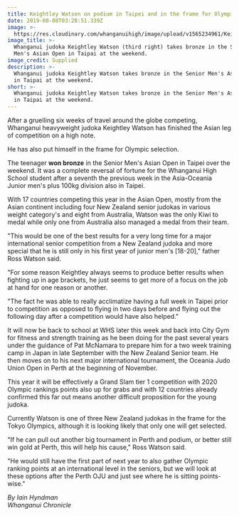 ```yaml
---
title: Keightley Watson on podium in Taipei and in the frame for Olympic selection!
date: 2019-08-08T03:28:51.339Z
image: >-
  https://res.cloudinary.com/whanganuihigh/image/upload/v1565234961/Keightley-8.8.19-Chron.jpg
image_title: >-
  Whanganui judoka Keightley Watson (third right) takes bronze in the Senior
  Men's Asian Open in Taipai at the weekend.
image_credit: Supplied
description: >-
  Whanganui judoka Keightley Watson takes bronze in the Senior Men's Asian Open
  in Taipai at the weekend.
short: >-
  Whanganui judoka Keightley Watson takes bronze in the Senior Men's Asian Open
  in Taipai at the weekend.
---
```

After a gruelling six weeks of travel around the globe competing, Whanganui heavyweight judoka Keightley Watson has finished the Asian leg of competition on a high note.

He has also put himself in the frame for Olympic selection.

The teenager **won bronze** in the Senior Men's Asian Open in Taipei over the weekend. It was a complete reversal of fortune for the Whanganui High School student after a seventh the previous week in the Asia-Oceania Junior men's plus 100kg division also in Taipei.

With 17 countries competing this year in the Asian Open, mostly from the Asian continent including four New Zealand senior judokas in various weight category's and eight from Australia, Watson was the only Kiwi to medal while only one from Australia also managed a medal from their team.

"This would be one of the best results for a very long time for a major international senior competition from a New Zealand judoka and more special that he is still only in his first year of junior men's \[18-20]," father Ross Watson said.

"For some reason Keightley always seems to produce better results when fighting up in age brackets, he just seems to get more of a focus on the job at hand for one reason or another.

"The fact he was able to really acclimatize having a full week in Taipei prior to competition as opposed to flying in two days before and flying out the following day after a competition would have also helped."

It will now be back to school at WHS later this week and back into City Gym for fitness and strength training as he been doing for the past several years under the guidance of Pat McNamara to prepare him for a two week training camp in Japan in late September with the New Zealand Senior team. He then moves on to his next major international tournament, the Oceania Judo Union Open in Perth at the beginning of November.

This year it will be effectively a Grand Slam tier 1 competition with 2020 Olympic rankings points also up for grabs and with 12 countries already confirmed this far out means another difficult proposition for the young judoka.

Currently Watson is one of three New Zealand judokas in the frame for the Tokyo Olympics, although it is looking likely that only one will get selected.

"If he can pull out another big tournament in Perth and podium, or better still win gold at Perth, this will help his cause," Ross Watson said.

"He would still have the first part of next year to also gather Olympic ranking points at an international level in the seniors, but we will look at these options after the Perth OJU and just see where he is sitting points-wise."

_By Iain Hyndman_\
_Whanganui Chronicle_
